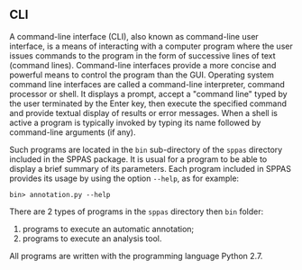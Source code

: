 ## CLI 

A command-line interface (CLI), also known as command-line user interface, 
is a means of interacting with a computer program where the user issues 
commands to the program in the form of successive lines of text (command lines).
Command-line interfaces provide a more concise and powerful means to 
control the program than the GUI.
Operating system command line interfaces are called a command-line interpreter, 
command processor or shell. It displays a prompt, accept a "command line" 
typed by the user terminated by the Enter key, then execute the specified 
command and provide textual display of results or error messages.
When a shell is active a program is typically invoked by typing its name 
followed by command-line arguments (if any).

Such programs are located in the `bin` 
sub-directory of the `sppas` directory included in the SPPAS package.
It is usual for a program to be able to display a brief summary of its 
parameters. Each program included in SPPAS provides its usage by using the 
option `--help`, as for example:

~~~~~~~~~~~~~~~~~~~~~~~~~~~~~~~~~~~~~~~~~~~~~~
bin> annotation.py --help
~~~~~~~~~~~~~~~~~~~~~~~~~~~~~~~~~~~~~~~~~~~~~~

There are 2 types of programs in the `sppas` directory then `bin` folder:

1. programs to execute an automatic annotation; 
2. programs to execute an analysis tool.

All programs are written with the programming language Python 2.7.
